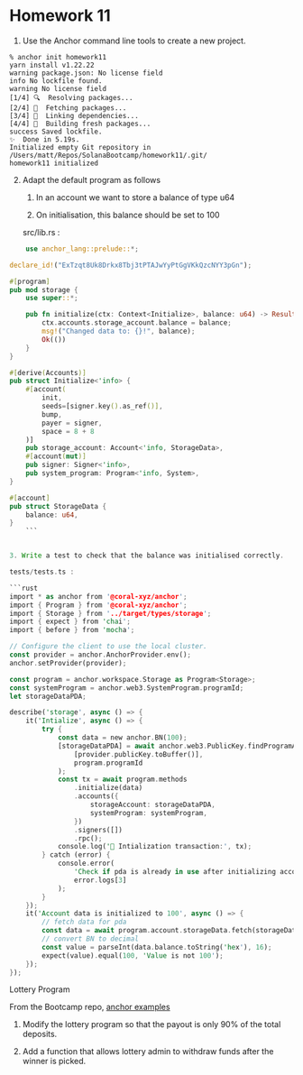 # Homework 11

1. Use the Anchor command line tools to create a new project.
```
% anchor init homework11
yarn install v1.22.22
warning package.json: No license field
info No lockfile found.
warning No license field
[1/4] 🔍  Resolving packages...
[2/4] 🚚  Fetching packages...
[3/4] 🔗  Linking dependencies...
[4/4] 🔨  Building fresh packages...
success Saved lockfile.
✨  Done in 5.19s.
Initialized empty Git repository in /Users/matt/Repos/SolanaBootcamp/homework11/.git/
homework11 initialized
```

2. Adapt the default program as follows

    1. In an account we want to store a balance of type u64

    2. On initialisation, this balance should be set to 100

    src/lib.rs :

```rust
    use anchor_lang::prelude::*;

declare_id!("ExTzqt8Uk8Drkx8Tbj3tPTAJwYyPtGgVKkQzcNYY3pGn");

#[program]
pub mod storage {
    use super::*;

    pub fn initialize(ctx: Context<Initialize>, balance: u64) -> Result<()> {
        ctx.accounts.storage_account.balance = balance;
        msg!("Changed data to: {}!", balance);
        Ok(())
    }
}

#[derive(Accounts)]
pub struct Initialize<'info> {
    #[account(
        init,
        seeds=[signer.key().as_ref()],
        bump,
        payer = signer,
        space = 8 + 8
    )]
    pub storage_account: Account<'info, StorageData>,
    #[account(mut)]
    pub signer: Signer<'info>,
    pub system_program: Program<'info, System>,
}

#[account]
pub struct StorageData {
    balance: u64,
}
    ```


3. Write a test to check that the balance was initialised correctly.

tests/tests.ts :

```rust
import * as anchor from '@coral-xyz/anchor';
import { Program } from '@coral-xyz/anchor';
import { Storage } from '../target/types/storage';
import { expect } from 'chai';
import { before } from 'mocha';

// Configure the client to use the local cluster.
const provider = anchor.AnchorProvider.env();
anchor.setProvider(provider);

const program = anchor.workspace.Storage as Program<Storage>;
const systemProgram = anchor.web3.SystemProgram.programId;
let storageDataPDA;

describe('storage', async () => {
	it('Intialize', async () => {
		try {
			const data = new anchor.BN(100);
			[storageDataPDA] = await anchor.web3.PublicKey.findProgramAddressSync(
				[provider.publicKey.toBuffer()],
				program.programId
			);
			const tx = await program.methods
				.initialize(data)
				.accounts({
					storageAccount: storageDataPDA,
					systemProgram: systemProgram,
				})
				.signers([])
				.rpc();
			console.log('🚀 Intialization transaction:', tx);
		} catch (error) {
			console.error(
				'Check if pda is already in use after initializing account',
				error.logs[3]
			);
		}
	});
	it('Account data is initialized to 100', async () => {
		// fetch data for pda
		const data = await program.account.storageData.fetch(storageDataPDA);
		// convert BN to decimal
		const value = parseInt(data.balance.toString('hex'), 16);
		expect(value).equal(100, 'Value is not 100');
	});
});
```

Lottery Program

From the Bootcamp repo, [anchor examples](https://github.com/ExtropyIO/SolanaBootcamp/tree/main/examples_anchor)

1. Modify the lottery program so that the payout is only 90% of the total deposits.

2. Add a function that allows lottery admin to withdraw funds after the winner is picked.